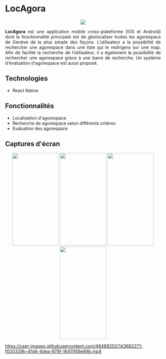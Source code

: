
# LocAgora

<p align="center">
  <img src="https://user-images.githubusercontent.com/48489202/143305206-04ef9213-d99b-4e39-8c49-5fff5dac33b0.png">
</p>
<p align="justify">
<b>LocAgora</b> est une application mobile cross-plateforme (IOS et Android) dont la fonctionnalité principale est de géolocaliser toutes les agorespace de Genève de la plus simple des façons. L’utilisateur a la possibilité de rechercher une agorespace dans une liste qui le redirigera sur une map. Afin de facilité la recherche de l’utilisateur, il a également la possibilité de rechercher une agorespace grâce à une barre de recherche. Un système d'évaluation d'agorespace est aussi proposé.
</p>

## Technologies
* React Native
	
## Fonctionnalités
* Localisation d'agorespace
* Recherche de agorespace selon différents critères
* Evaluation des agorespace

## Captures d'écran
<p align="center">
	<img width="150" height="300" src="https://user-images.githubusercontent.com/48489202/143681976-06094348-1cf4-4970-90c4-c9d6ab618a65.jpeg">
	<img width="150" height="300" src="https://user-images.githubusercontent.com/48489202/143681974-4efafe25-fa88-4da6-83ce-69aadfd98328.jpeg">
	<img width="150" height="300" src="https://user-images.githubusercontent.com/48489202/143681977-cbc68d18-3a61-4abd-9469-5c6b6590591d.jpeg">
	<img width="150" height="300" src="https://user-images.githubusercontent.com/48489202/143681975-72afb860-0d68-43a5-ac7e-9ab7870a560f.jpeg">	
</p>



https://user-images.githubusercontent.com/48489202/143682271-f020329b-41d4-4dea-979f-16411f49e89b.mp4
